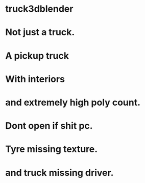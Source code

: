 # truck3dblender
# Not just a truck.
# A pickup truck
# With interiors
# and extremely high poly count.
# Dont open if shit pc.
# Tyre missing texture.
# and truck missing driver.

